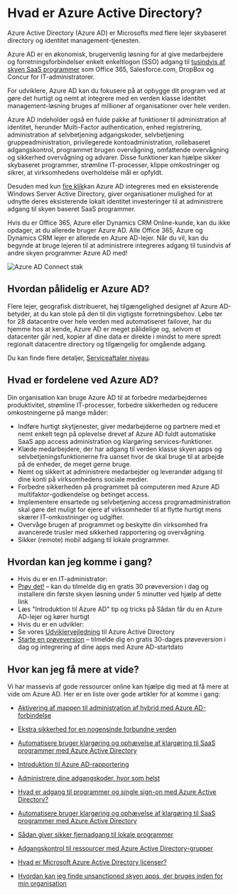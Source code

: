 <properties
    pageTitle="Hvad er Azure Active Directory?"
    description="Bruge Azure Active Directory til at udvide dine eksisterende lokale identiteter i skyen eller udvikler programmer med Azure AD integreret."
    services="active-directory"
    documentationCenter=""
    authors="markusvi"
    manager="femila"
    editor=""/>

<tags
    ms.service="active-directory"
    ms.workload="identity"
    ms.tgt_pltfrm="na"
    ms.devlang="na"
    ms.topic="article"
    ms.date="08/23/2016"
    ms.author="markusvi"/>


# <a name="what-is-azure-active-directory"></a>Hvad er Azure Active Directory?





Azure Active Directory (Azure AD) er Microsofts med flere lejer skybaseret directory og identitet management-tjenesten.

Azure AD er en økonomisk, brugervenlig løsning for at give medarbejdere og forretningsforbindelser enkelt enkeltlogon (SSO) adgang til [tusindvis af skyen SaaS programmer](http://blogs.technet.com/b/ad/archive/2014/09/03/50-saas-apps-now-support-federation-with-azure-ad.aspx) som Office 365, Salesforce.com, DropBox og Concur for IT-administratorer.

For udviklere, Azure AD kan du fokusere på at opbygge dit program ved at gøre det hurtigt og nemt at integrere med en verden klasse identitet management-løsning bruges af millioner af organisationer over hele verden.

Azure AD indeholder også en fulde pakke af funktioner til administration af identitet, herunder Multi-Factor authentication, enhed registrering, administration af selvbetjening adgangskoder, selvbetjening gruppeadministration, privilegerede kontoadministration, rollebaseret adgangskontrol, programmet brugen overvågning, omfattende overvågning og sikkerhed overvågning og advarer. Disse funktioner kan hjælpe sikker skybaseret programmer, strømline IT-processer, klippe omkostninger og sikrer, at virksomhedens overholdelse mål er opfyldt.

Desuden med kun [fire klik](http://blogs.technet.com/b/ad/archive/2014/08/04/connecting-ad-and-azure-ad-only-4-clicks-with-azure-ad-connect.aspx)kan Azure AD integreres med en eksisterende Windows Server Active Directory, giver organisationer mulighed for at udnytte deres eksisterende lokalt identitet investeringer til at administrere adgang til skyen baseret SaaS programmer.

Hvis du er Office 365, Azure eller Dynamics CRM Online-kunde, kan du ikke opdager, at du allerede bruger Azure AD. Alle Office 365, Azure og Dynamics CRM lejer er allerede en Azure AD-lejer. Når du vil, kan du begynde at bruge lejeren til at administrere integreres adgang til tusindvis af andre skyen programmer Azure AD med!





![Azure AD Connect stak](./media/active-directory-whatis/Azure_Active_Directory.png)


## <a name="how-reliable-is-azure-ad"></a>Hvordan pålidelig er Azure AD?

Flere lejer, geografisk distribueret, høj tilgængelighed designet af Azure AD-betyder, at du kan stole på den til din vigtigste forretningsbehov. Løbe tør for 28 datacentre over hele verden med automatiseret failover, har du hjemme hos at kende, Azure AD er meget pålidelige og, selvom et datacenter går ned, kopier af dine data er direkte i mindst to mere spredt regionalt datacentre directory og tilgængelig for omgående adgang.

Du kan finde flere detaljer, [Serviceaftaler niveau](https://azure.microsoft.com/support/legal/sla/).



## <a name="what-are-the-benefits-of-azure-ad"></a>Hvad er fordelene ved Azure AD?

Din organisation kan bruge Azure AD til at forbedre medarbejdernes produktivitet, strømline IT-processer, forbedre sikkerheden og reducere omkostningerne på mange måder:

-   Indføre hurtigt skytjenester, giver medarbejderne og partnere med et nemt enkelt tegn på oplevelse drevet af Azure AD fuldt automatiske SaaS app access administration og klargøring services-funktioner.
-   Klæde medarbejdere, der har adgang til verden klasse skyen apps og selvbetjeningsfunktionerne fra uanset hvor de skal bruge til at arbejde på de enheder, de meget gerne bruge.
-   Nemt og sikkert at administrere medarbejder og leverandør adgang til dine konti på virksomhedens sociale medier.
-   Forbedre sikkerheden på programmet på computeren med Azure AD multifaktor-godkendelse og betinget access.
-   Implementere ensartede og selvbetjening access programadministration skal gøre det muligt for ejere af virksomheder til at flytte hurtigt mens skærer IT-omkostninger og udgifter.
-   Overvåge brugen af programmet og beskytte din virksomhed fra avancerede trusler med sikkerhed rapportering og overvågning.
-   Sikker (remote) mobil adgang til lokale programmer.






## <a name="how-can-i-get-started"></a>Hvordan kan jeg komme i gang?
-   Hvis du er en IT-administrator:
 - [Prøv det!](https://azure.microsoft.com/trial/get-started-active-directory/) – kan du tilmelde dig en gratis 30 prøveversion i dag og installere din første skyen løsning under 5 minutter ved hjælp af dette link
 - Læs "Introduktion til Azure AD" tip og tricks på Sådan får du en Azure AD-lejer og kører hurtigt
-   Hvis du er en udvikler:
 - Se vores [Udviklervejledning](active-directory-developers-guide.md) til Azure Active Directory
 - [Starte en prøveversion](https://azure.microsoft.com/trial/get-started-active-directory/) – tilmelde dig en gratis 30-dages prøveversion i dag og integrering af dine apps med Azure AD-startdato



## <a name="where-can-i-learn-more"></a>Hvor kan jeg få mere at vide?

Vi har massevis af gode ressourcer online kan hjælpe dig med at få mere at vide om Azure AD. Her er en liste over gode artikler for at komme i gang:


- [Aktivering af mappen til administration af hybrid med Azure AD-forbindelse](active-directory-aadconnect.md)

- [Ekstra sikkerhed for en nogensinde forbundne verden](../multi-factor-authentication/multi-factor-authentication.md)

- [Automatisere bruger klargøring og ophævelse af klargøring til SaaS programmer med Azure Active Directory](active-directory-saas-app-provisioning.md)

- [Introduktion til Azure AD-rapportering](active-directory-reporting-getting-started.md)

- [Administrere dine adgangskoder, hvor som helst](active-directory-passwords.md)

- [Hvad er adgang til programmer og single sign-on med Azure Active Directory?](active-directory-appssoaccess-whatis.md)

- [Automatisere bruger klargøring og ophævelse af klargøring til SaaS programmer med Azure Active Directory](active-directory-saas-app-provisioning.md)

- [Sådan giver sikker fjernadgang til lokale programmer](active-directory-application-proxy-get-started.md)

- [Adgangskontrol til ressourcer med Azure Active Directory-grupper](active-directory-manage-groups.md)

- [Hvad er Microsoft Azure Active Directory licenser?](active-directory-licensing-what-is.md)

- [Hvordan kan jeg finde unsanctioned skyen apps, der bruges inden for min organisation](active-directory-cloudappdiscovery-whatis.md)
